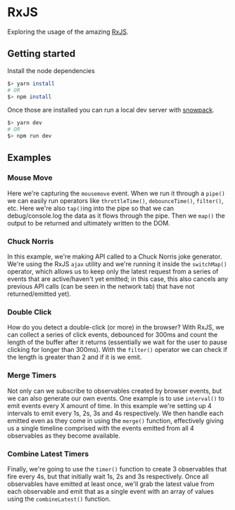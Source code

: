 # RxJS

Exploring the usage of the amazing [RxJS](https://rxjs.dev/).

## Getting started

Install the node dependencies

```bash
$> yarn install
# OR
$> npm install
```

Once those are installed you can run a local dev server with [snowpack](https://www.snowpack.dev/).

```bash
$> yarn dev
# OR
$> npm run dev
```

## Examples

### Mouse Move

Here we're capturing the `mousemove` event. When we run it through a `pipe()` we can easily run operators like `throttleTime()`, `debounceTime()`, `filter()`, etc. Here we're also `tap()`ing into the pipe so that we can debug/console.log the data as it flows through the pipe. Then we `map()` the output to be returned and ultimately written to the DOM.

### Chuck Norris

In this example, we're making API called to a Chuck Norris joke generator. We're using the RxJS `ajax` utility and we're running it inside the `switchMap()` operator, which allows us to keep only the latest request from a series of events that are active/haven't yet emitted; in this case, this also cancels any previous API calls (can be seen in the network tab) that have not returned/emitted yet).

### Double Click

How do you detect a double-click (or more) in the browser? With RxJS, we can collect a series of click events, debounced for 300ms and count the length of the buffer after it returns (essentially we wait for the user to pause clicking for longer than 300ms). With the `filter()` operator we can check if the length is greater than 2 and if it is we emit.

### Merge Timers

Not only can we subscribe to observables created by browser events, but we can also generate our own events. One example is to use `interval()` to emit events every X amount of time. In this example we're setting up 4 intervals to emit every 1s, 2s, 3s and 4s respectively. We then handle each emitted even as they come in using the `merge()` function, effectively giving us a single timeline comprised with the events emitted from all 4 observables as they become available.

### Combine Latest Timers

Finally, we're going to use the `timer()` function to create 3 observables that fire every 4s, but that initially wait 1s, 2s and 3s respectively. Once all observables have emitted at least once, we'll grab the latest value from each observable and emit that as a single event with an array of values using the `combineLatest()` function.
